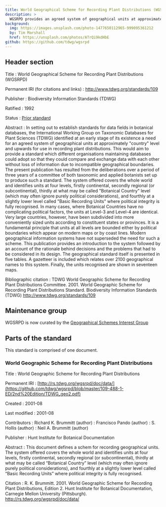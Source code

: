 ```yaml
---
title: World Geographical Scheme for Recording Plant Distributions (WGSRPD)
description: >
  WGSRPD provides an agreed system of geographical units at approximately "country" level and upwards for use in recording plant distributions. It allows adopting organizations to compare and exchange data with each other without loss of information due to incompatible geographical boundaries. The system offered covers the whole world and identifies units at four levels, firstly continental, secondly regional (or subcontinental), thirdly at what may be called "Botanical Country" level (which may often ignore purely political considerations), and fourthly at a slightly lower level called "Basic Recording Units" where political integrity is fully recognised.
background:
  img: https://images.unsplash.com/photo-1477650112965-999095361212
  by: Tim Marshall
  href: https://unsplash.com/photos/ATrQi9kdHbE
github: https://github.com/tdwg/wgsrpd
---
```

## Header section

Title
: World Geographical Scheme for Recording Plant Distributions (WGSRPD)

Permanent IRI (for citations and links)
: <http://www.tdwg.org/standards/109>

Publisher
: Biodiversity Information Standards (TDWG)

Ratified
: 1992

Status
: [Prior standard](/standards/status-and-categories/#status)

Abstract
: In setting out to establish standards for data fields in botanical databases, the International Working Group on Taxonomic Databases for Plant Sciences (TDWG) identified at an early stage of its existence a need for an agreed system of geographical units at approximately "country" level and upwards for use in recording plant distributions. This would aim to provide a standard which different organisations maintaining databases could adopt so that they could compare and exchange data with each other without loss of information due to incompatible geographical boundaries. The present publication has resulted from the deliberations over a period of three years of a committee of both taxonomic and applied botanists set up to produce such a standard. The system offered covers the whole world and identifies units at four levels, firstly continental, secondly regional (or subcontinental), thirdly at what may be called "Botanical Country" level (which may often ignore purely political considerations), and fourthly at a slightly lower level called "Basic Recording Units" where political integrity is fully recognised. In many cases, where Botanical Countries have no complicating political factors, the units at Level-3 and Level-4 are identical. Very large countries, however, have been subdivided into more conveniently sized units according to constituent states or provinces. It is a fundamental principle that units at all levels are bounded either by political boundaries which appear on modern maps or by coast lines. Modern geographical information systems have not superseded the need for such a scheme. This publication provides an introduction to the system followed by an account of the rationale behind decisions and the problems that had to be considered in its design. The geographical standard itself is presented in five tables. A gazetteer is included which relates over 2100 geographical names to this system. Finally, the units recognised are shown in seventeen maps.

Bibliographic citation
:  TDWG World Geographic Scheme for Recording Plant Distributions Committee. 2001. World Geographic Scheme for Recording Plant Distributions Standard. Biodiversity Information Standards (TDWG) <http://www.tdwg.org/standards/109>

## Maintenance group

WGSRPD is now curated by the [Geographical Schemes Interest Group](https://www.tdwg.org/community/geoschemes/)

## Parts of the standard

This standard is comprised of one document.

### World Geographic Scheme for Recording Plant Distributions

Title
: World Geographic Scheme for Recording Plant Distributions

Permanent IRI
: [http://rs.tdwg.org/wgsrpd/doc/data/](https://github.com/tdwg/wgsrpd/blob/master/109-488-1-ED/2nd%20Edition/TDWG_geo2.pdf)

Created
: 2001-08

Last modified
: 2001-08

Contributors
: Richard K. Brummitt (author)
: Francisco Pando (author)
: S. Hollis (author)
: Neil A. Brummitt (author)

Publisher
: Hunt Institute for Botanical Documentation

Abstract
: This document defines a schem for recording geographical units. The system offered covers the whole world and identifies units at four levels, firstly continental, secondly regional (or subcontinental), thirdly at what may be called “Botanical Country” level (which may often ignore purely political considerations), and fourthly at a slightly lower level called “Basic Recording Units” where political integrity is fully recognised.

Citation
: R. K. Brummitt. 2001. World Geographic Scheme for Recording Plant Distributions, Edition 2. Hunt Institute for Botanical Documentation, Carnegie Mellon University (Pittsburgh). <http://rs.tdwg.org/wgsrpd/doc/data/>


